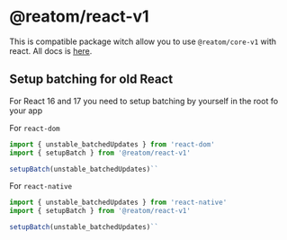 # @reatom/react-v1

This is compatible package witch allow you to use `@reatom/core-v1` with react. All docs is [here](https://reatom.js.org/#/packages/react).

## Setup batching for old React

For React 16 and 17 you need to setup batching by yourself in the root fo your app

For `react-dom`

```js
import { unstable_batchedUpdates } from 'react-dom'
import { setupBatch } from '@reatom/react-v1'

setupBatch(unstable_batchedUpdates)``
```

For `react-native`

```js
import { unstable_batchedUpdates } from 'react-native'
import { setupBatch } from '@reatom/react-v1'

setupBatch(unstable_batchedUpdates)``
```
